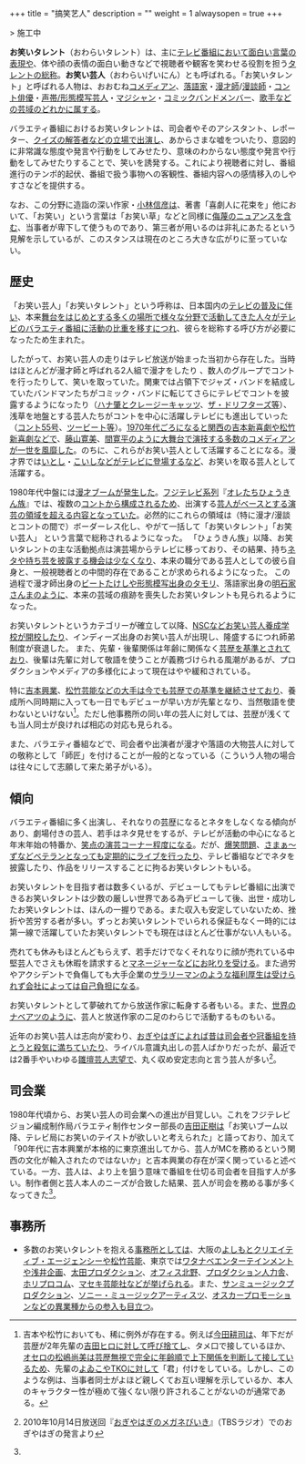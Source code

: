 +++
title = "搞笑艺人"
description = ""
weight = 1
alwaysopen = true
+++


&gt; 施工中

**お笑いタレント**（おわらいタレント）は、主に[テレビ番組において面白い言葉の表現や](テレビ番組 "wikilink")、体や顔の表情の面白い動きなどで視聴者や観客を笑わせる役割を担う[タレントの総称](タレント "wikilink")。**お笑い芸人**（おわらいげいにん）とも呼ばれる。「お笑いタレント」と呼ばれる人物は、おおむね[コメディアン](コメディアン "wikilink")、[落語家](落語家 "wikilink")・[漫才師](漫才 "wikilink")/[漫談師](漫談 "wikilink")・[コント俳優](コント "wikilink")・[声帯/形態模写芸人](物真似 "wikilink")・[マジシャン](マジシャン_(奇術) "wikilink")・[コミックバンドメンバー](コミックバンド "wikilink")、[歌手などの芸域のどれかに属する](歌手 "wikilink")。

バラエティ番組におけるお笑いタレントは、司会者やそのアシスタント、レポーター、[クイズの解答者などの立場で出演し](クイズ "wikilink")、あからさまな嘘をついたり、意図的に非常識な態度や発言や行動をしてみせたり、意味のわからない態度や発言や行動をしてみせたりすることで、笑いを誘発する。これにより視聴者に対し、番組進行のテンポ的起伏、番組で扱う事物への客観性、番組内容への感情移入のしやすさなどを提供する。

なお、この分野に造詣の深い作家・[小林信彦は](小林信彦 "wikilink")、著書「喜劇人に花束を」他において、「お笑い」という言葉は「お笑い草」などと同様に[侮蔑のニュアンスを含む](侮蔑 "wikilink")、当事者が卑下して使うものであり、第三者が用いるのは非礼にあたるという見解を示しているが、このスタンスは現在のところ大きな広がりに至っていない。

歴史
----

「お笑い芸人」「お笑いタレント」という呼称は、日本国内の[テレビの普及に伴い](テレビ "wikilink")、本来[舞台をはじめとする多くの場所で様々な分野で活動してきた人々がテレビの](舞台 "wikilink")[バラエティ番組に活動の比重を移すにつれ](バラエティ番組 "wikilink")、彼らを総称する呼び方が必要になったため生まれた。

したがって、お笑い芸人の走りはテレビ放送が始まった当初から存在した。当時はほとんどが漫才師と呼ばれる2人組で漫才をしたり
、数人のグループでコントを行ったりして、笑いを取っていた。関東では占領下でジャズ・バンドを結成していたバンドマンたちがコミック・バンドに転じてさらにテレビでコントを披露するようになったり（[ハナ肇とクレージーキャッツ](ハナ肇とクレージーキャッツ "wikilink")、[ザ・ドリフターズ等](ザ・ドリフターズ "wikilink")）、浅草を地盤とする芸人たちがコントを中心に活躍しテレビにも進出していった（[コント55号](コント55号 "wikilink")、[ツービート等](ツービート "wikilink")）。[1970年代ごろになると関西の](1970年代 "wikilink")[吉本新喜劇や](吉本新喜劇 "wikilink")[松竹新喜劇などで](松竹新喜劇 "wikilink")、[藤山寛美](藤山寛美 "wikilink")、[間寛平のように大舞台で演技する多数の](間寛平 "wikilink")[コメディアンが一世を風靡した](コメディアン "wikilink")。のちに、これらがお笑い芸人として活躍することになる。漫才界では[いとし](夢路いとし "wikilink")・[こいしなどがテレビに登場するなど](喜味こいし "wikilink")、お笑いを取る芸人として活躍する。

1980年代中盤には[漫才ブームが発生した](漫才 "wikilink")。[フジテレビ系列](フジテレビジョン "wikilink")『[オレたちひょうきん族](オレたちひょうきん族 "wikilink")』では、複数の[コントから構成されるため](コント "wikilink")、出演する[芸人がベースとする](芸人 "wikilink")[演芸の領域を超える内容となっていた](演芸 "wikilink")。必然的にこれらの領域は（特に漫才/漫談とコントの間で）ボーダーレス化し、やがて一括して「お笑いタレント」「お笑い芸人」
という言葉で総称されるようになった。
「ひょうきん族」以降、お笑いタレントの主な活動拠点は演芸場からテレビに移っており、その結果、持ち[ネタや持ち芸を披露する機会は少なくなり](ネタ "wikilink")、本来の職分である芸人としての彼ら自身と、一般視聴者との中間的存在であることが求められるようになった。
この過程で漫才師出身の[ビートたけしや形態模写出身の](ビートたけし "wikilink")[タモリ](タモリ "wikilink")、落語家出身の[明石家さんまのように](明石家さんま "wikilink")、本来の芸域の痕跡を喪失したお笑いタレントも見られるようになった。

お笑いタレントというカテゴリーが確立して以降、[NSCなどお笑い芸人養成学校が開校したり](吉本総合芸能学院 "wikilink")、インディーズ出身のお笑い芸人が出現し、隆盛するにつれ師弟制度が衰退した。
また、先輩・後輩関係は年齢に関係なく[芸歴を基準とされており](芸歴 "wikilink")、後輩は先輩に対して敬語を使うことが義務づけられる風潮があるが、プロダクションやメディアの多様化によって現在はやや緩和されている。

特に[吉本興業](吉本興業 "wikilink")、[松竹芸能などの大手は今でも芸歴での基準を継続させており](松竹芸能 "wikilink")、養成所へ同時期に入っても一日でもデビューが早い方が先輩となり、当然敬語を使わないといけない[^1]。ただし他事務所の同い年の芸人に対しては、芸歴が浅くても当人同士が良ければ相応の対応も見られる。

また、バラエティ番組などで、司会者や出演者が漫才や落語の大物芸人に対しての敬称として「師匠」を付けることが一般的となっている（こういう人物の場合は往々にして志願して来た弟子がいる）。

傾向
----

バラエティ番組に多く出演し、それなりの芸歴になるとネタをしなくなる傾向があり、劇場付きの芸人、若手はネタ見せをするが、テレビが活動の中心になると年末年始の特番か、[笑点の演芸コーナー程度になる](笑点 "wikilink")。だが、[爆笑問題](爆笑問題 "wikilink")、[さまぁ〜ずなどベテランとなっても定期的にライブを行ったり](さまぁ〜ず "wikilink")、テレビ番組などでネタを披露したり、作品をリリースすることに拘るお笑いタレントもいる。

お笑いタレントを目指す者は数多くいるが、デビューしてもテレビ番組に出演できるお笑いタレントは少数の厳しい世界である為デビューして後、出世・成功したお笑いタレントは、ほんの一握りである。また収入も安定していないため、挫折や苦労する者が多い。ずっとお笑いタレントでいられる保証もなく一時的には第一線で活躍していたお笑いタレントでも現在はほとんど仕事がない人もいる。

売れても休みもほとんどもらえず、若手だけでなくそれなりに顔が売れている中堅芸人でさえも休暇を請求すると[マネージャーなどにお叱りを受ける](マネージャー "wikilink")。また過労やアクシデントで負傷しても大手企業の[サラリーマンのような](サラリーマン "wikilink")[福利厚生は受けられず](福利厚生 "wikilink")[会社によっては自己負担になる](会社 "wikilink")。

お笑いタレントとして夢破れてから放送作家に転身する者もいる。また、[世界のナベアツのように](桂三度 "wikilink")、芸人と放送作家の二足のわらじで活動するものもいる。

近年のお笑い芸人は志向が変わり、[おぎやはぎによれば昔は司会者や冠番組を持とうと殺気に満ちていたり](おぎやはぎ "wikilink")、ライバル意識丸出しの芸人ばかりだったが、最近では2番手やいわゆる[雛壇芸人志望で](雛壇芸人 "wikilink")、丸く収め安定志向と言う芸人が多い[^2]。

司会業
------

1980年代頃から、お笑い芸人の司会業への進出が目覚しい。これをフジテレビジョン編成制作局バラエティ制作センター部長の[吉田正樹は](吉田正樹 "wikilink")「お笑いブーム以降、テレビ局にお笑いのテイストが欲しいと考えられた」と語っており、加えて「90年代に吉本興業が本格的に東京進出してから、芸人がMCを務めるという関西の文化が輸入されたのではないか」と吉本興業の存在が深く関っていると述べている。一方、芸人は、より上を狙う意味で番組を仕切る司会者を目指す人が多い。制作者側と芸人本人のニーズが合致した結果、芸人が司会を務める事が多くなってきた[^3]。

事務所
------

-   多数のお笑いタレントを抱える[事務所としては](芸能事務所 "wikilink")、大阪の[よしもとクリエイティブ・エージェンシーや](よしもとクリエイティブ・エージェンシー "wikilink")[松竹芸能](松竹芸能 "wikilink")、東京では[ワタナベエンターテインメントや](ワタナベエンターテインメント "wikilink")[浅井企画](浅井企画 "wikilink")、[太田プロダクション](太田プロダクション "wikilink")、[オフィス北野](オフィス北野 "wikilink")、[プロダクション人力舎](プロダクション人力舎 "wikilink")、[ホリプロコム](ホリプロコム "wikilink")、[マセキ芸能社などが挙げられる](マセキ芸能社 "wikilink")。また、[サンミュージックプロダクション](サンミュージックプロダクション "wikilink")、[ソニー・ミュージックアーティスツ](ソニー・ミュージックアーティスツ "wikilink")、[オスカープロモーションなどの異業種からの参入も目立つ](オスカープロモーション "wikilink")。

[^1]: 吉本や松竹においても、稀に例外が存在する。例えば[今田耕司は](今田耕司 "wikilink")、年下だが芸歴が2年先輩の[吉田ヒロに対して呼び捨てし](吉田ヒロ "wikilink")、タメ口で接しているほか、[オセロの](オセロ_(お笑い) "wikilink")[松嶋尚美は芸歴無視で完全に年齢順で上下関係を判断して接しているため](松嶋尚美 "wikilink")、先輩の[よゐこや](よゐこ "wikilink")[TKOに対して](TKO_(お笑いコンビ) "wikilink")「君」付けをしている。しかし、このような例は、当事者同士がよほど親しくてお互い理解を示しているか、本人のキャラクター性が極めて強くない限り許されることがないのが通常である。

[^2]: 2010年10月14日放送回『[おぎやはぎのメガネびいき](おぎやはぎのメガネびいき "wikilink")』（TBSラジオ）でのおぎやはぎの発言より

[^3]: 
